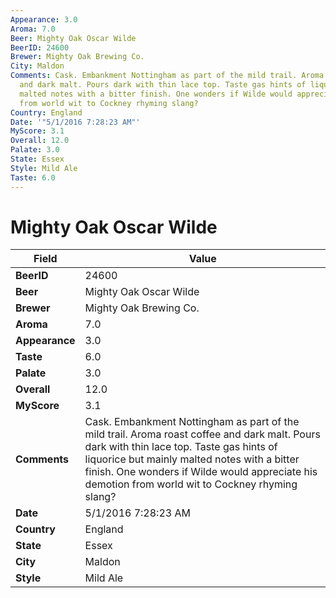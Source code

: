 ```yaml
---
Appearance: 3.0
Aroma: 7.0
Beer: Mighty Oak Oscar Wilde
BeerID: 24600
Brewer: Mighty Oak Brewing Co.
City: Maldon
Comments: Cask. Embankment Nottingham as part of the mild trail. Aroma roast coffee
  and dark malt. Pours dark with thin lace top. Taste gas hints of liquorice but mainly
  malted notes with a bitter finish. One wonders if Wilde would appreciate his demotion
  from world wit to Cockney rhyming slang?
Country: England
Date: '"5/1/2016 7:28:23 AM"'
MyScore: 3.1
Overall: 12.0
Palate: 3.0
State: Essex
Style: Mild Ale
Taste: 6.0
---
```


# Mighty Oak Oscar Wilde

| Field         | Value |
|---------------|-------|
| **BeerID** | 24600 |
| **Beer** | Mighty Oak Oscar Wilde |
| **Brewer** | Mighty Oak Brewing Co. |
| **Aroma** | 7.0 |
| **Appearance** | 3.0 |
| **Taste** | 6.0 |
| **Palate** | 3.0 |
| **Overall** | 12.0 |
| **MyScore** | 3.1 |
| **Comments** | Cask. Embankment Nottingham as part of the mild trail. Aroma roast coffee and dark malt. Pours dark with thin lace top. Taste gas hints of liquorice but mainly malted notes with a bitter finish. One wonders if Wilde would appreciate his demotion from world wit to Cockney rhyming slang? |
| **Date** | 5/1/2016 7:28:23 AM |
| **Country** | England |
| **State** | Essex |
| **City** | Maldon |
| **Style** | Mild Ale |
